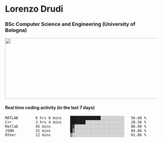 # Lorenzo Drudi
### BSc Computer Science and Engineering (University of Bologna)

<img src="https://github-readme-stats-lorenzodrudi.vercel.app/api?username=LorenzoDrudi&count_private=true&show_icons=true&theme=gruvbox" height=200px width=550px>

<!---Use wakatime plugins to track the coding time--->
#### Real time coding activity (in the last 7 days)
<!--START_SECTION:waka-->

```text
MATLAB        6 hrs 6 mins    ██████████████░░░░░░░░░░░   56.60 %
C++           3 hrs 4 mins    ███████░░░░░░░░░░░░░░░░░░   28.56 %
Matlab        45 mins         █▓░░░░░░░░░░░░░░░░░░░░░░░   06.99 %
JSON          31 mins         █▒░░░░░░░░░░░░░░░░░░░░░░░   04.84 %
Other         12 mins         ▒░░░░░░░░░░░░░░░░░░░░░░░░   01.86 %
```

<!--END_SECTION:waka-->

